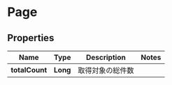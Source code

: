 

# Page


## Properties

| Name | Type | Description | Notes |
|------------ | ------------- | ------------- | -------------|
|**totalCount** | **Long** | 取得対象の総件数 |  |



